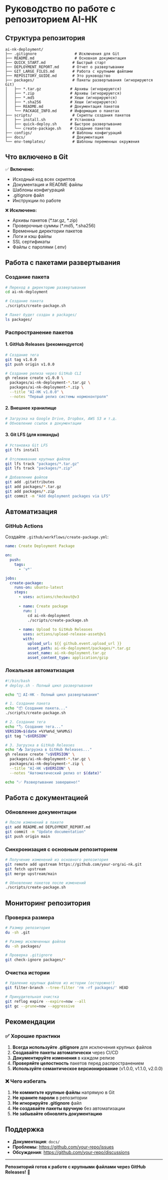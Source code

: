 # Руководство по работе с репозиторием AI-НК

## Структура репозитория

```
ai-nk-deployment/
├── .gitignore                 # Исключения для Git
├── README.md                  # Основная документация
├── QUICK_START.md            # Быстрый старт
├── DEPLOYMENT_REPORT.md      # Отчет о развертывании
├── GIT_LARGE_FILES.md        # Работа с крупными файлами
├── REPOSITORY_GUIDE.md       # Это руководство
├── packages/                 # Пакеты развертывания (игнорируются Git)
│   ├── *.tar.gz             # Архивы (игнорируются)
│   ├── *.zip                # Архивы (игнорируются)
│   ├── *.md5                # Хеши (игнорируются)
│   ├── *.sha256             # Хеши (игнорируются)
│   ├── README.md            # Документация пакетов
│   └── PACKAGE_INFO.md      # Информация о пакетах
├── scripts/                  # Скрипты создания пакетов
│   ├── install.sh           # Установка
│   ├── quick-deploy.sh      # Быстрое развертывание
│   └── create-package.sh    # Создание пакетов
├── configs/                  # Шаблоны конфигураций
├── docs/                     # Документация
└── env-templates/            # Шаблоны переменных окружения
```

## Что включено в Git

✅ **Включено:**
- Исходный код всех скриптов
- Документация и README файлы
- Шаблоны конфигураций
- .gitignore файл
- Инструкции по работе

❌ **Исключено:**
- Архивы пакетов (*.tar.gz, *.zip)
- Проверочные суммы (*.md5, *.sha256)
- Временные директории пакетов
- Логи и кэш файлы
- SSL сертификаты
- Файлы с паролями (.env)

## Работа с пакетами развертывания

### Создание пакета

```bash
# Переход в директорию развертывания
cd ai-nk-deployment

# Создание пакета
./scripts/create-package.sh

# Пакет будет создан в packages/
ls packages/
```

### Распространение пакетов

#### 1. GitHub Releases (рекомендуется)

```bash
# Создание тега
git tag v1.0.0
git push origin v1.0.0

# Создание релиза через GitHub CLI
gh release create v1.0.0 \
  packages/ai-nk-deployment-*.tar.gz \
  packages/ai-nk-deployment-*.zip \
  --title "AI-НК v1.0.0" \
  --notes "Первый релиз системы нормоконтроля"
```

#### 2. Внешнее хранилище

```bash
# Загрузка на Google Drive, Dropbox, AWS S3 и т.д.
# Обновление ссылок в документации
```

#### 3. Git LFS (для команды)

```bash
# Установка Git LFS
git lfs install

# Отслеживание крупных файлов
git lfs track "packages/*.tar.gz"
git lfs track "packages/*.zip"

# Добавление файлов
git add .gitattributes
git add packages/*.tar.gz
git add packages/*.zip
git commit -m "Add deployment packages via LFS"
```

## Автоматизация

### GitHub Actions

Создайте `.github/workflows/create-package.yml`:

```yaml
name: Create Deployment Package

on:
  push:
    tags:
      - 'v*'

jobs:
  create-package:
    runs-on: ubuntu-latest
    steps:
      - uses: actions/checkout@v3
      
      - name: Create package
        run: |
          cd ai-nk-deployment
          ./scripts/create-package.sh
          
      - name: Upload to GitHub Releases
        uses: actions/upload-release-asset@v1
        with:
          upload_url: ${{ github.event.upload_url }}
          asset_path: ai-nk-deployment/packages/*.tar.gz
          asset_name: ai-nk-deployment.tar.gz
          asset_content_type: application/gzip
```

### Локальная автоматизация

```bash
#!/bin/bash
# deploy.sh - Полный цикл развертывания

echo "🚀 AI-НК - Полный цикл развертывания"

# 1. Создание пакета
echo "📦 Создание пакета..."
./scripts/create-package.sh

# 2. Создание тега
echo "🏷️ Создание тега..."
VERSION=$(date +%Y%m%d_%H%M%S)
git tag "v$VERSION"

# 3. Загрузка в GitHub Releases
echo "📤 Загрузка в GitHub Releases..."
gh release create "v$VERSION" \
  packages/ai-nk-deployment-*.tar.gz \
  packages/ai-nk-deployment-*.zip \
  --title "AI-НК v$VERSION" \
  --notes "Автоматический релиз от $(date)"

echo "✅ Развертывание завершено!"
```

## Работа с документацией

### Обновление документации

```bash
# После изменений в пакете
git add README.md DEPLOYMENT_REPORT.md
git commit -m "Update documentation"
git push origin main
```

### Синхронизация с основным репозиторием

```bash
# Получение изменений из основного репозитория
git remote add upstream https://github.com/your-org/ai-nk.git
git fetch upstream
git merge upstream/main

# Обновление пакетов после изменений
./scripts/create-package.sh
```

## Мониторинг репозитория

### Проверка размера

```bash
# Размер репозитория
du -sh .git

# Размер исключенных файлов
du -sh packages/

# Проверка .gitignore
git check-ignore packages/*
```

### Очистка истории

```bash
# Удаление крупных файлов из истории (осторожно!)
git filter-branch --tree-filter 'rm -rf packages/' HEAD

# Принудительная очистка
git reflog expire --expire=now --all
git gc --prune=now --aggressive
```

## Рекомендации

### ✅ Хорошие практики

1. **Всегда используйте .gitignore** для исключения крупных файлов
2. **Создавайте пакеты автоматически** через CI/CD
3. **Документируйте изменения** в каждом релизе
4. **Проверяйте целостность** пакетов перед распространением
5. **Используйте семантическое версионирование** (v1.0.0, v1.1.0, v2.0.0)

### ❌ Чего избегать

1. **Не коммитьте крупные файлы** напрямую в Git
2. **Не храните пароли** в репозитории
3. **Не игнорируйте .gitignore** файл
4. **Не создавайте пакеты вручную** без автоматизации
5. **Не забывайте обновлять документацию**

## Поддержка

- **Документация**: `docs/`
- **Проблемы**: https://github.com/your-repo/issues
- **Обсуждения**: https://github.com/your-repo/discussions

---

**Репозиторий готов к работе с крупными файлами через GitHub Releases!** 🚀
